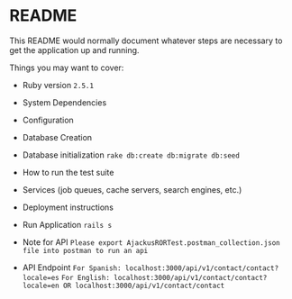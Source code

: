 # README

This README would normally document whatever steps are necessary to get the
application up and running.

Things you may want to cover:

* Ruby version
```2.5.1```

* System Dependencies

* Configuration

* Database Creation

* Database initialization
```rake db:create db:migrate db:seed```

* How to run the test suite

* Services (job queues, cache servers, search engines, etc.)

* Deployment instructions

* Run Application
```rails s```

* Note for API
  ```Please export AjackusRORTest.postman_collection.json file into postman to run an api```

* API Endpoint
  ```For Spanish: localhost:3000/api/v1/contact/contact?locale=es```
  ```For English: localhost:3000/api/v1/contact/contact?locale=en OR localhost:3000/api/v1/contact/contact```
